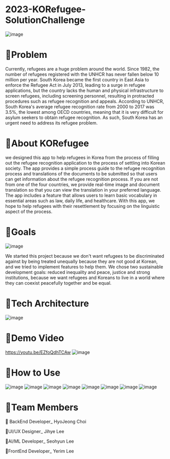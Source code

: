 # 2023-KORefugee-SolutionChallenge
![image](https://user-images.githubusercontent.com/117229525/229238057-62724038-e7fd-468d-9c02-015cfca3b825.png)

# 🐣Problem
Currently, refugees are a huge problem around the world. Since 1982, the number of refugees registered with the UNHCR has never fallen below 10 million per year. South Korea became the first country in East Asia to enforce the Refugee Act in July 2013, leading to a surge in refugee applications, but the country lacks the human and physical infrastructure to screen refugees, including screening personnel, resulting in protracted procedures such as refugee recognition and appeals. According to UNHCR, South Korea's average refugee recognition rate from 2000 to 2017 was 3.5%, the lowest among OECD countries, meaning that it is very difficult for asylum seekers to obtain refugee recognition. As such, South Korea has an urgent need to address its refugee problem.

# 🐣About KORefugee
we designed this app to help refugees in Korea from the process of filling out the refugee recognition application to the process of settling into Korean society. The app provides a simple process guide to the refugee recognition process and translations of the documents to be submitted so that users can get information about the refugee recognition process. If you are not from one of the four countries, we provide real-time image and document translation so that you can view the translation in your preferred language. The app includes a feature that allows users to learn basic vocabulary in essential areas such as law, daily life, and healthcare. With this app, we hope to help refugees with their resettlement by focusing on the linguistic aspect of the process.

# 🐣Goals
![image](https://user-images.githubusercontent.com/117229525/229240072-a62d7452-67ec-49f5-bf6d-bce7c3b20005.png)

We started this project because we don't want refugees to be discriminated against by being treated unequally because they are not good at Korean, and we tried to implement features to help them. We chose two sustainable development goals: reduced inequality and peace, justice and strong institutions, because we want refugees and Koreans to live in a world where they can coexist peacefully together and be equal.

# 🐣Tech Architecture
![image](https://user-images.githubusercontent.com/63584457/229264455-4459b597-a3bd-4ce9-bd41-06475a31946a.png)


# 🐣Demo Video
https://youtu.be/EZfoQdhTCAw
![image](https://user-images.githubusercontent.com/117229525/229264280-2980ad14-c7e5-4a3a-9f95-c8686e16e8e4.png)

# 🐣How to Use
![image](https://user-images.githubusercontent.com/97941141/230757653-325bdd9c-b46b-47b4-9e1a-b88f5eb3ac9c.png)
![image](https://user-images.githubusercontent.com/117229525/229968444-d1c98ee3-706b-4fee-a409-c29d718cf905.png)
![image](https://user-images.githubusercontent.com/117229525/229968470-a506c97e-1acf-4480-94a4-ed5e43e17fb9.png)
![image](https://user-images.githubusercontent.com/117229525/229968483-6094a48f-7281-475b-b36b-f719d35984d8.png)
![image](https://user-images.githubusercontent.com/117229525/229968492-7ea5bc36-50d1-405a-b4e7-1bb3c650cafb.png)
![image](https://user-images.githubusercontent.com/97941141/230757647-eb661352-27c5-477b-8c54-334be2f4d5f5.png)
![image](https://user-images.githubusercontent.com/117229525/229968506-3cb175d7-df16-46d9-b94a-cc5c861d883a.png)
![image](https://user-images.githubusercontent.com/117229525/229968517-350daed3-a88a-424e-ab4a-caaa0054b17b.png)



# 🐣Team Members
🥚 BackEnd Developer_ HyoJeong Choi

🐤UI/UX Designer_ Jihye Lee

🐥AI/ML Developer_ Seohyun Lee

🐓FrontEnd Developer_ Yerim Lee
